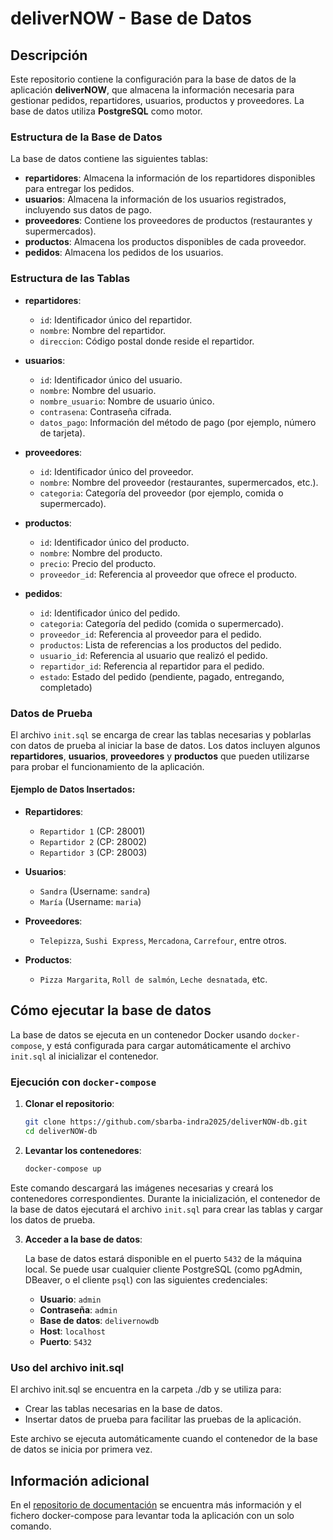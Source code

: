 # deliverNOW - Base de Datos

## Descripción

Este repositorio contiene la configuración para la base de datos de la aplicación **deliverNOW**, que almacena la información necesaria para gestionar pedidos, repartidores, usuarios, productos y proveedores. La base de datos utiliza **PostgreSQL** como motor.

### Estructura de la Base de Datos

La base de datos contiene las siguientes tablas:

- **repartidores**: Almacena la información de los repartidores disponibles para entregar los pedidos.
- **usuarios**: Almacena la información de los usuarios registrados, incluyendo sus datos de pago.
- **proveedores**: Contiene los proveedores de productos (restaurantes y supermercados).
- **productos**: Almacena los productos disponibles de cada proveedor.
- **pedidos**: Almacena los pedidos de los usuarios.

### Estructura de las Tablas

- **repartidores**:
  - `id`: Identificador único del repartidor.
  - `nombre`: Nombre del repartidor.
  - `direccion`: Código postal donde reside el repartidor.

- **usuarios**:
  - `id`: Identificador único del usuario.
  - `nombre`: Nombre del usuario.
  - `nombre_usuario`: Nombre de usuario único.
  - `contrasena`: Contraseña cifrada.
  - `datos_pago`: Información del método de pago (por ejemplo, número de tarjeta).

- **proveedores**:
  - `id`: Identificador único del proveedor.
  - `nombre`: Nombre del proveedor (restaurantes, supermercados, etc.).
  - `categoria`: Categoría del proveedor (por ejemplo, comida o supermercado).

- **productos**:
  - `id`: Identificador único del producto.
  - `nombre`: Nombre del producto.
  - `precio`: Precio del producto.
  - `proveedor_id`: Referencia al proveedor que ofrece el producto.

- **pedidos**:
  - `id`: Identificador único del pedido.
  - `categoria`: Categoría del pedido (comida o supermercado).
  - `proveedor_id`: Referencia al proveedor para el pedido.
  - `productos`: Lista de referencias a los productos del pedido.
  - `usuario_id`: Referencia al usuario que realizó el pedido.
  - `repartidor_id`: Referencia al repartidor para el pedido.
  - `estado`: Estado del pedido (pendiente, pagado, entregando, completado)

### Datos de Prueba

El archivo `init.sql` se encarga de crear las tablas necesarias y poblarlas con datos de prueba al iniciar la base de datos. Los datos incluyen algunos **repartidores**, **usuarios**, **proveedores** y **productos** que pueden utilizarse para probar el funcionamiento de la aplicación.

#### Ejemplo de Datos Insertados:

- **Repartidores**:
  - `Repartidor 1` (CP: 28001)
  - `Repartidor 2` (CP: 28002)
  - `Repartidor 3` (CP: 28003)

- **Usuarios**:
  - `Sandra` (Username: `sandra`)
  - `María` (Username: `maria`)

- **Proveedores**:
  - `Telepizza`, `Sushi Express`, `Mercadona`, `Carrefour`, entre otros.

- **Productos**:
  - `Pizza Margarita`, `Roll de salmón`, `Leche desnatada`, etc.

## Cómo ejecutar la base de datos

La base de datos se ejecuta en un contenedor Docker usando `docker-compose`, y está configurada para cargar automáticamente el archivo `init.sql` al inicializar el contenedor.

### Ejecución con `docker-compose`

1. **Clonar el repositorio**:

   ```bash
   git clone https://github.com/sbarba-indra2025/deliverNOW-db.git
   cd deliverNOW-db

2. **Levantar los contenedores**:  

   ```bash
   docker-compose up

Este comando descargará las imágenes necesarias y creará los contenedores correspondientes. Durante la inicialización, el contenedor de la base de datos ejecutará el archivo `init.sql` para crear las tablas y cargar los datos de prueba.

3. **Acceder a la base de datos**:

   La base de datos estará disponible en el puerto `5432` de la máquina local. Se puede usar cualquier cliente PostgreSQL (como pgAdmin, DBeaver, o el cliente `psql`) con las siguientes credenciales:

   - **Usuario**: `admin`
   - **Contraseña**: `admin`
   - **Base de datos**: `delivernowdb`
   - **Host**: `localhost`
   - **Puerto**: `5432`


### Uso del archivo init.sql
El archivo init.sql se encuentra en la carpeta ./db y se utiliza para:

- Crear las tablas necesarias en la base de datos.
- Insertar datos de prueba para facilitar las pruebas de la aplicación.

Este archivo se ejecuta automáticamente cuando el contenedor de la base de datos se inicia por primera vez.

## Información adicional
En el [repositorio de documentación](https://github.com/sbarba-indra2025/deliverNOW-docs/) se encuentra más información y el fichero docker-compose para levantar toda la aplicación con un solo comando.
